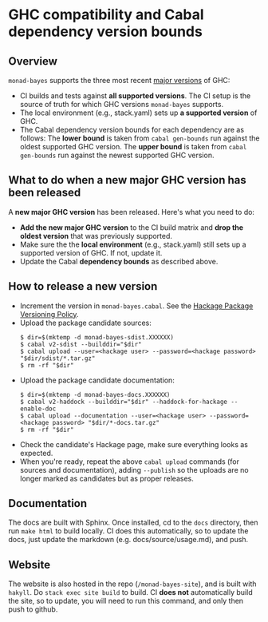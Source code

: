# GHC compatibility and Cabal dependency version bounds

## Overview

`monad-bayes` supports the three most recent [major versions][ghc-major] of
GHC:
- CI builds and tests against **all supported versions**. The CI setup is the
  source of truth for which GHC versions `monad-bayes` supports.
- The local environment (e.g., stack.yaml) sets up **a supported version** of
  GHC.
- The Cabal dependency version bounds for each dependency are as follows:
  The **lower bound** is taken from `cabal gen-bounds` run against the oldest
  supported GHC version. The **upper bound** is taken from `cabal gen-bounds`
  run against the newest supported GHC version.

## What to do when a new major GHC version has been released

A **new major GHC version** has been released. Here's what you need to do:
- **Add the new major GHC version** to the CI build matrix and **drop the
  oldest version** that was previously supported.
- Make sure the the **local environment** (e.g., stack.yaml) still sets up a
  supported version of GHC. If not, update it.
- Update the Cabal **dependency bounds** as described above.

## How to release a new version

- Increment the version in `monad-bayes.cabal`. See the [Hackage Package
  Versioning Policy][hackage-pvp].
- Upload the package candidate sources:
  ```console
  $ dir=$(mktemp -d monad-bayes-sdist.XXXXXX)
  $ cabal v2-sdist --builddir="$dir"
  $ cabal upload --user=<hackage user> --password=<hackage password> "$dir/sdist/*.tar.gz"
  $ rm -rf "$dir"
  ```
- Upload the package candidate documentation:
  ```console
  $ dir=$(mktemp -d monad-bayes-docs.XXXXXX)
  $ cabal v2-haddock --builddir="$dir" --haddock-for-hackage --enable-doc
  $ cabal upload --documentation --user=<hackage user> --password=<hackage password> "$dir/*-docs.tar.gz"
  $ rm -rf "$dir"
  ```
- Check the candidate's Hackage page, make sure everything looks as expected.
- When you're ready, repeat the above `cabal upload` commands (for sources and
  documentation), adding `--publish` so the uploads are no longer marked as
  candidates but as proper releases.

[ghc-major]: https://gitlab.haskell.org/ghc/ghc/wikis/working-conventions/releases#major-releases
[hackage-pvp]: https://pvp.haskell.org/


## Documentation

The docs are built with Sphinx. Once installed, cd to the `docs` directory, then run `make html` to build locally. CI does this automatically, so to update the docs, just update the markdown (e.g. docs/source/usage.md), and push.

## Website

The website is also hosted in the repo (`/monad-bayes-site`), and is built with `hakyll`. Do `stack exec site build` to build. CI **does not** automatically build the site, so to update, you will need to run this command, and only then push to github.
